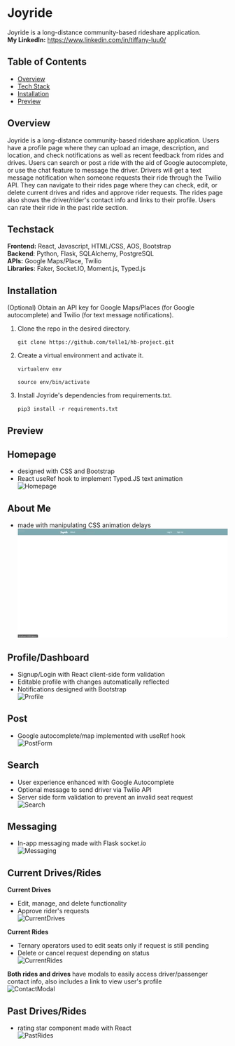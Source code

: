 # Joyride
Joyride is a long-distance community-based rideshare application. <br/>
**My LinkedIn:** https://www.linkedin.com/in/tiffany-luu0/ <br/>

## Table of Contents
* [Overview](#overview)
* [Tech Stack](#techstack)
* [Installation](#installation)
* [Preview](#preview)

## Overview
Joyride is a long-distance community-based rideshare application. 
Users have a profile page where they can upload an image, description, and location, and check notifications as well as recent 
feedback from rides and drives. Users can search or post a ride with the aid of Google autocomplete, or use the chat feature to
message the driver. Drivers will get a text message notification when someone requests their ride through the Twilio API. They 
can navigate to their rides page where they can check, edit, or delete current drives and rides and approve rider requests. The 
rides page also shows the driver/rider's contact info and links to their profile. Users can rate their ride in the past ride section. <br/>

## Techstack
**Frontend:** React, Javascript, HTML/CSS, AOS, Bootstrap <br/>
**Backend**: Python, Flask, SQLAlchemy, PostgreSQL <br/> 
**APIs:** Google Maps/Place, Twilio <br/>
**Libraries**: Faker, Socket.IO, Moment.js, Typed.js <br/>


## Installation
(Optional) Obtain an API key for Google Maps/Places (for Google autocomplete) and Twilio (for text message notifications).

1. Clone the repo in the desired directory.
    ```
    git clone https://github.com/telle1/hb-project.git
    ```
2. Create a virtual environment and activate it.
    ```
    virtualenv env
    ```

    ```
    source env/bin/activate
    ```
3. Install Joyride's dependencies from requirements.txt.

    ```
    pip3 install -r requirements.txt
    ```



## Preview
## Homepage
* designed with CSS and Bootstrap
* React useRef hook to implement Typed.JS text animation <br/>
![Homepage](static/gifs/Homepage.gif)

## About Me
* made with manipulating CSS animation delays <br/>
![About Me](static/gifs/About_me.gif)

## Profile/Dashboard
* Signup/Login with React client-side form validation
* Editable profile with changes automatically reflected
* Notifications designed with Bootstrap <br/>
![Profile](static/gifs/Profile.gif)

## Post
* Google autocomplete/map implemented with useRef hook <br/>
![PostForm](static/gifs/PostRide.gif)

## Search
* User experience enhanced with Google Autocomplete
* Optional message to send driver via Twilio API
* Server side form validation to prevent an invalid seat request<br/>
![Search](static/gifs/SearchRides.gif)

## Messaging
* In-app messaging made with Flask socket.io<br/>
![Messaging](static/gifs/Messaging.gif)

## Current Drives/Rides
**Current Drives** 
* Edit, manage, and delete functionality
* Approve rider's requests <br/>
![CurrentDrives](static/gifs/CurrentDrives.gif)

**Current Rides**
* Ternary operators used to edit seats only if request is still pending
* Delete or cancel request depending on status <br/>
![CurrentRides](static/gifs/CurrentRides.gif)

**Both rides and drives** have modals to easily access driver/passenger contact info, 
also includes a link to view user's profile <br/>
![ContactModal](static/gifs/ContactModal.gif)

## Past Drives/Rides
* rating star component made with React <br/>
![PastRides](static/gifs/PastRides.gif)